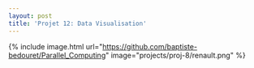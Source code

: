```yaml
---
layout: post
title: 'Projet 12: Data Visualisation'
---
```




{% include image.html url="https://github.com/baptiste-bedouret/Parallel_Computing" image="projects/proj-8/renault.png" %}
